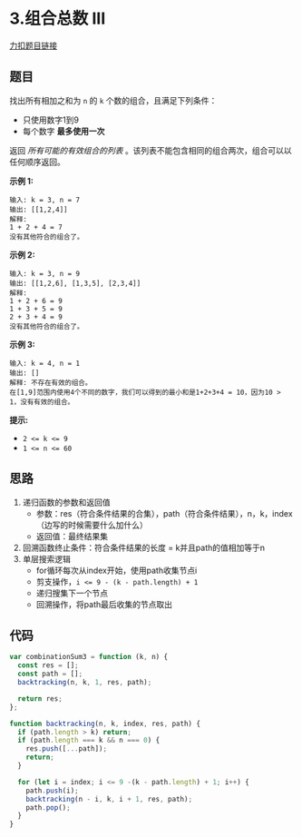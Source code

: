 # 3.组合总数 III

[力扣题目链接](https://leetcode.cn/problems/combination-sum-iii/)

## 题目

找出所有相加之和为 `n` 的 `k` 个数的组合，且满足下列条件：

- 只使用数字1到9
- 每个数字 **最多使用一次** 

返回 *所有可能的有效组合的列表* 。该列表不能包含相同的组合两次，组合可以以任何顺序返回。

 

**示例 1:**

```
输入: k = 3, n = 7
输出: [[1,2,4]]
解释:
1 + 2 + 4 = 7
没有其他符合的组合了。
```

**示例 2:**

```
输入: k = 3, n = 9
输出: [[1,2,6], [1,3,5], [2,3,4]]
解释:
1 + 2 + 6 = 9
1 + 3 + 5 = 9
2 + 3 + 4 = 9
没有其他符合的组合了。
```

**示例 3:**

```
输入: k = 4, n = 1
输出: []
解释: 不存在有效的组合。
在[1,9]范围内使用4个不同的数字，我们可以得到的最小和是1+2+3+4 = 10，因为10 > 1，没有有效的组合。
```

 

**提示:**

- `2 <= k <= 9`
- `1 <= n <= 60`

## 思路

1. 递归函数的参数和返回值
   - 参数：res（符合条件结果的合集），path（符合条件结果），n，k，index（边写的时候需要什么加什么）
   - 返回值：最终结果集
2. 回溯函数终止条件：符合条件结果的长度 = k并且path的值相加等于n
3. 单层搜索逻辑
   - for循环每次从index开始，使用path收集节点i
   - 剪支操作，`i <= 9 - (k - path.length) + 1`
   - 递归搜集下一个节点
   - 回溯操作，将path最后收集的节点取出

## 代码

~~~js
var combinationSum3 = function (k, n) {
  const res = [];
  const path = [];
  backtracking(n, k, 1, res, path);

  return res;
};

function backtracking(n, k, index, res, path) {
  if (path.length > k) return;
  if (path.length === k && n === 0) {
    res.push([...path]);
    return;
  }

  for (let i = index; i <= 9 -(k - path.length) + 1; i++) {
    path.push(i);
    backtracking(n - i, k, i + 1, res, path);
    path.pop();
  }
}
~~~

